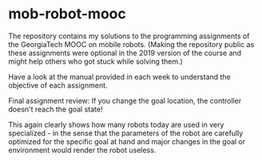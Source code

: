 # mob-robot-mooc
The repository contains my solutions to the programming assignments of the GeorgiaTech MOOC on mobile robots. (Making the repository public as these assignments were optional in the 2019 version of the course and might help others who got stuck while solving them.)

Have a look at the manual provided in each week to understand the objective of each assignment.

Final assignment review: If you change the goal location, the controller doesn't reach the goal state! 

This again clearly shows how many robots today are used in very specialized - in the sense that the parameters of the robot are carefully optimized for the specific goal at hand and major changes in the goal or environment would render the robot useless.
